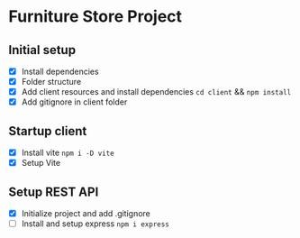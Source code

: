 # Furniture Store Project

## Initial setup

- [x] Install dependencies
- [x] Folder structure
- [x] Add client resources and install dependencies `cd client` && `npm install`
- [x] Add gitignore in client folder

## Startup client

- [x] Install vite `npm i -D vite`
- [x] Setup Vite

## Setup REST API

- [x] Initialize project and add .gitignore
- [ ] Install and setup express `npm i express`
